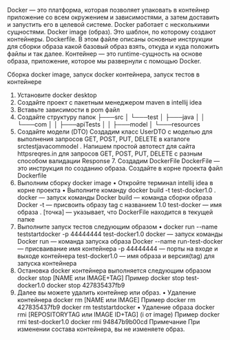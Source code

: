 Docker — это платформа, которая позволяет упаковать в контейнер приложение со всем окружением и зависимостями, а затем доставить и запустить его в целевой системе.
Docker работает с несколькими сущностями.
Docker image (образ). Это шаблон, по которому создают контейнеры.
Dockerfile.  В этом файле описаны основные инструкции для сборки образа какой базовый образ взять, откуда и куда положить файлы и так далее.
Контейнер — это runtime-сущность на основе образа, приложение, которое мы развернули с помощью Docker.

Сборка docker image, запуск docker контейнера, запуск тестов в контейнере
1.	Установите docker desktop
2.	Создайте проект с пакетным менеджером maven в intellij idea
3.	Вставьте зависимости в pom файл
 4. Создайте структуру папок
├───src
│   └───test
│       ├───java
│       │   └───com
│       │       ├───apiTests
│       │       ├───model
│       └───resources
  5. Создайте модели (DTO)
Создадим класс UserDTO с моделью для выполнения запросов GET, POST, PUT, DELETE в каталоге srctestjavacommodel
. Напишем простой автотест для сайта httpsreqres.in для запросов GET, POST, PUT, DELETE с разным способом валидации Response
          7. Создадим DockerFile
DockerFile — это инструкция по созданию образа. Создайте в корне проекта файл Dockerfile
 8. Выполним сборку docker image
•	Откройте терминал intellij idea в корне проекта
•	Выполните команду docker build -t test-docker1.0 .
          docker — запуск команды Docker
          build — команда сборки образа Docker
          -t — присвоить образу tag с названием 1.0
          test-docker — имя образа
          . [точка] — указывает, что DockerFile находится в текущей папке
   9. Выполните запуск тестов следующим образом
•	docker run --name teststartdocker -p 44444444 test-docker1.0
          docker — запуск команды Docker
          run — команда запуска образа Docker
          --name run-test-docker — присваивание имя контейнера
          -p 44444444 — порты на входе и выходе контейнера
          test-docker1.0 — имя образа и версия(tag) для запуска контейнера
10. Остановка docker контейнера выполняется следующим образом docker stop [NAME или IMAGE+TAG]
          Пример
          docker stop  test-docker1.0 
          docker stop  427835437fb9
11. Далее вы можете удалить контейнер или образ.
•	Удаление контейнера docker rm [NAME или IMAGE]
          Пример docker rm 427835437fb9
       docker rm teststartdocker
•	Удаление образа docker rmi [REPOSITORYTAG или IMAGE ID+TAG] (i от image) 
         Пример docker rmi test-docker1.0
   docker rmi 94847b9b00cd
Примечание При изменении состава контейнера, вы не изменяете образ. 

